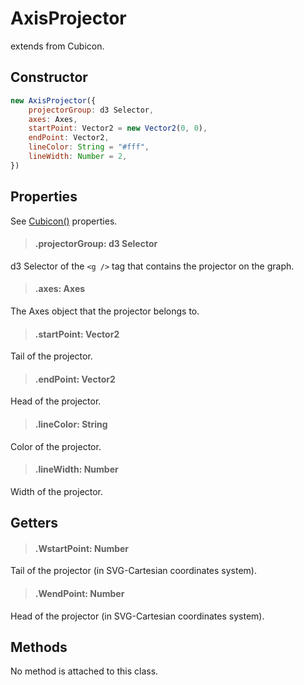 # AxisProjector

extends from Cubicon.

## Constructor

```js
new AxisProjector({
    projectorGroup: d3 Selector,
    axes: Axes,
    startPoint: Vector2 = new Vector2(0, 0),
    endPoint: Vector2,
    lineColor: String = "#fff",
    lineWidth: Number = 2,
})
```

## Properties

See [Cubicon()](./reference/cubicon/cubicon.md) properties.

> #### .projectorGroup: d3 Selector

d3 Selector of the `<g />` tag that contains the projector on the graph.

> #### .axes: Axes

The Axes object that the projector belongs to.

> #### .startPoint: Vector2

Tail of the projector.

> #### .endPoint: Vector2

Head of the projector.

> #### .lineColor: String

Color of the projector.

> #### .lineWidth: Number

Width of the projector.

## Getters

> #### .WstartPoint: Number

Tail of the projector (in SVG-Cartesian coordinates system).

> #### .WendPoint: Number

Head of the projector (in SVG-Cartesian coordinates system).

## Methods

No method is attached to this class.
